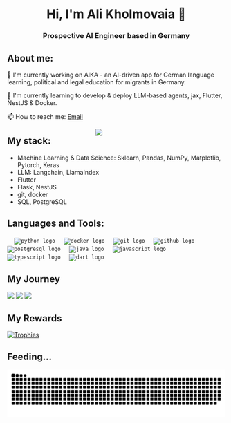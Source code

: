 <!--
**a-kholmovaia/a-kholmovaia** is a ✨ _special_ ✨ repository because its `README.md` (this file) appears on your GitHub profile.

Here are some ideas to get you started:

- 🔭 I’m currently working on ...
- 🌱 I’m currently learning ...
- 👯 I’m looking to collaborate on ...
- 🤔 I’m looking for help with ...
- 💬 Ask me about ...
- 📫 How to reach me: ...
- 😄 Pronouns: ...
- ⚡ Fun fact: ...
-->

<h1 align="center">Hi, I'm Ali Kholmovaia 👋 </h1>
<h3 align="center">Prospective AI Engineer based in Germany </h3>

## About me:

🔭 I'm currently working on AIKA - an AI-driven app for German language learning, political and legal education for migrants in Germany.

🌱 I'm currently learning to develop & deploy LLM-based agents, jax, Flutter, NestJS & Docker.

📫 How to reach me: [Email](kholmovaia@proton.me)

<img align="right" src="https://octodex.github.com/images/welcometocat.png" width="300">

## My stack:
- Machine Learning & Data Science: Sklearn, Pandas, NumPy, Matplotlib, Pytorch, Keras
- LLM: Langchain, LlamaIndex
- Flutter
- Flask, NestJS
- git, docker
- SQL, PostgreSQL

## Languages and Tools:
<div align="left">
  <img width="12" />
  <code><img src="https://cdn.jsdelivr.net/gh/devicons/devicon/icons/python/python-original.svg" height="30" alt="python logo"  /></code>
  <img width="12" />
  <code><img src="https://cdn.jsdelivr.net/gh/devicons/devicon/icons/docker/docker-original.svg" height="30" alt="docker logo"  /></code>
  <img width="12" />
  <code><img src="https://cdn.jsdelivr.net/gh/devicons/devicon/icons/git/git-original.svg" height="30" alt="git logo"  /></code>
  <img width="12" />
  <code><img src="https://skillicons.dev/icons?i=github" height="30" alt="github logo"  /></code>
  <img width="12" />
  <code><img src="https://cdn.jsdelivr.net/gh/devicons/devicon/icons/postgresql/postgresql-original.svg" height="30" alt="postgresql logo"  /></code>
    <img width="12" />
  <code><img src="https://cdn.jsdelivr.net/gh/devicons/devicon/icons/java/java-original.svg" height="30" alt="java logo"  /></code>
  <img width="12" />
   <code><img src="https://cdn.jsdelivr.net/gh/devicons/devicon/icons/javascript/javascript-original.svg" height="30" alt="javascript logo"  /></code>
  <img width="12" />
  <code><img src="https://cdn.jsdelivr.net/gh/devicons/devicon/icons/typescript/typescript-original.svg" height="30" alt="typescript logo"  /></code>
  <img width="12" />
  <code><img src="https://cdn.jsdelivr.net/gh/devicons/devicon/icons/dart/dart-original.svg" height="30" alt="dart logo"  /></code>
  <img width="12" />
</div>


## My Journey
<div>
  <!-- <img width="440px" src="https://github-readme-stats.vercel.app/api?username=a-kholmovaia&show_icons=true&theme=onedark"> /> -->
  <img width="385px" src="https://github-readme-stats.anuraghazra1.vercel.app/api/top-langs/?username=a-kholmovaia&layout=compact&theme=onedark" />
  <img width="440px" src="https://github-readme-activity-graph.vercel.app/graph?username=a-kholmovaia&theme=github">
  <img width="385px" src="https://github-readme-streak-stats.herokuapp.com/?user=a-kholmovaia&theme=onedark" />
</div>

## My Rewards
[![Trophies](https://github-profile-trophy.vercel.app/?username=a-kholmovaia&theme=onedark&rank=AAA,AA,A,B)](https://github.com/ryo-ma/github-profile-trophy)

## Feeding...
![Snake animation](https://raw.githubusercontent.com/a-kholmovaia/a-kholmovaia/output/github-contribution-grid-snake-dark.svg)
